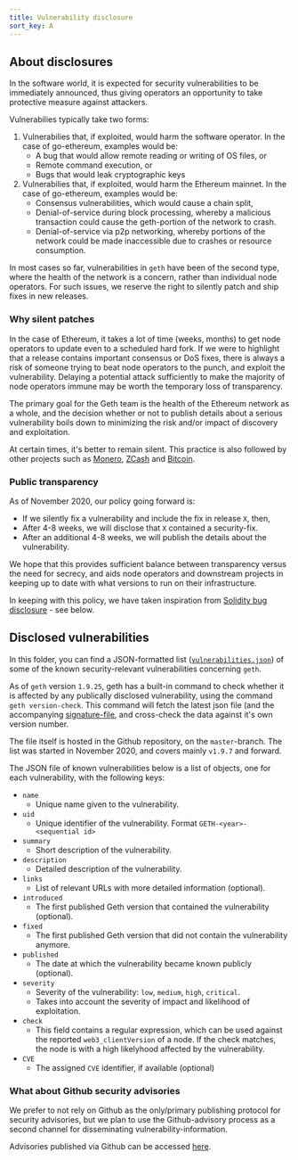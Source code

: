 ```yaml
---
title: Vulnerability disclosure
sort_key: A
---
```


## About disclosures

In the software world, it is expected for security vulnerabilities to be immediately
announced, thus giving operators an opportunity to take protective measure against
attackers.

Vulnerabilies typically take two forms:

1. Vulnerabilies that, if exploited, would harm the software operator. In the case of
   go-ethereum, examples would be:
    - A bug that would allow remote reading or writing of OS files, or
    - Remote command execution, or
    - Bugs that would leak cryptographic keys
2. Vulnerabilies that, if exploited, would harm the Ethereum mainnet. In the case of
   go-ethereum, examples would be:
    - Consensus vulnerabilities, which would cause a chain split,
    - Denial-of-service during block processing, whereby a malicious transaction could cause the geth-portion of the network to crash.
    - Denial-of-service via p2p networking, whereby portions of the network could be made
      inaccessible due to crashes or resource consumption.

In most cases so far, vulnerabilities in `geth` have been of the second type, where the
health of the network is a concern, rather than individual node operators. For such
issues, we reserve the right to silently patch and ship fixes in new releases.

### Why silent patches

In the case of Ethereum, it takes a lot of time (weeks, months) to get node operators to
update even to a scheduled hard fork. If we were to highlight that a release contains
important consensus or DoS fixes, there is always a risk of someone trying to beat node
operators to the punch, and exploit the vulnerability. Delaying a potential attack
sufficiently to make the majority of node operators immune may be worth the temporary loss
of transparency.

The primary goal for the Geth team is the health of the Ethereum network as a whole, and
the decision whether or not to publish details about a serious vulnerability boils down to
minimizing the risk and/or impact of discovery and exploitation.

At certain times, it's better to remain silent. This practice is also followed by other
projects such as
[Monero](https://www.getmonero.org/2017/05/17/disclosure-of-a-major-bug-in-cryptonote-based-currencies.html),
[ZCash](https://electriccoin.co/blog/zcash-counterfeiting-vulnerability-successfully-remediated/)
and
[Bitcoin](https://www.coindesk.com/the-latest-bitcoin-bug-was-so-bad-developers-kept-its-full-details-a-secret).

### Public transparency

As of November 2020, our policy going forward is:

- If we silently fix a vulnerability and include the fix in release `X`, then,
- After 4-8 weeks, we will disclose that `X` contained a security-fix.
- After an additional 4-8 weeks, we will publish the details about the vulnerability.

We hope that this provides sufficient balance between transparency versus the need for
secrecy, and aids node operators and downstream projects in keeping up to date with what
versions to run on their infrastructure.

In keeping with this policy, we have taken inspiration from [Solidity bug disclosure](https://solidity.readthedocs.io/en/develop/bugs.html) - see below.

## Disclosed vulnerabilities

In this folder, you can find a JSON-formatted list
([`vulnerabilities.json`](vulnerabilities.json)) of some of the known security-relevant
vulnerabilities concerning `geth`.

As of `geth` version `1.9.25`, geth has a built-in command to check whether it is affected
by any publically disclosed vulnerability, using the command `geth version-check`. This
command will fetch the latest json file (and the accompanying
[signature-file](vulnerabilities.json.minisig), and cross-check the data against it's own
version number.

The file itself is hosted in the Github repository, on the `master`-branch. The list was
started in November 2020, and covers mainly `v1.9.7` and forward.

The JSON file of known vulnerabilities below is a list of objects, one for each
vulnerability, with the following keys:

- `name`
  - Unique name given to the vulnerability.
- `uid`
  - Unique identifier of the vulnerability. Format `GETH-<year>-<sequential id>`
- `summary`
  - Short description of the vulnerability.
- `description`
  - Detailed description of the vulnerability.
- `links`
  - List of relevant URLs with more detailed information (optional).
- `introduced`
  - The first published Geth version that contained the vulnerability (optional).
- `fixed`
  - The first published Geth version that did not contain the vulnerability anymore.
- `published`
  - The date at which the vulnerability became known publicly (optional).
- `severity`
  - Severity of the vulnerability: `low`, `medium`, `high`, `critical`.
  - Takes into account the severity of impact and likelihood of exploitation.
- `check`
  - This field contains a regular expression, which can be used against the reported `web3_clientVersion` of a node. If the check
    matches, the node is with a high likelyhood affected by the vulnerability.
- `CVE`
  - The assigned `CVE` identifier, if available (optional)

### What about Github security advisories

We prefer to not rely on Github as the only/primary publishing protocol for security
advisories, but we plan to use the Github-advisory process as a second channel for
disseminating vulnerability-information.

Advisories published via Github can be accessed [here](https://github.com/ethereum/go-ethereum/security/advisories?state=published).

